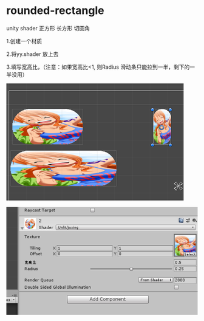 # rounded-rectangle
unity shader 正方形 长方形 切圆角

1.创建一个材质


2.将yy.shader 放上去


3.填写宽高比，（注意：如果宽高比<1, 则Radius 滑动条只能拉到一半，剩下的一半没用）


![Image text](https://github.com/AndroidUnityGit/rounded-rectangle/blob/master/%E7%A4%BA%E4%BE%8B1.png)


![Image text](https://github.com/AndroidUnityGit/rounded-rectangle/blob/master/%E7%A4%BA%E4%BE%8B2.png)
